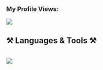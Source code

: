 ### My Profile Views:
![](https://komarev.com/ghpvc/?username=Zer0PointZero)

<h2 align="left">⚒️ Languages & Tools ⚒️</h2>
<br/>
<div align="left">
    <img src="https://skillicons.dev/icons?i=html,css,python,go,vscode,github,discord,ruby,kotlin,linux,js,nodejs,java,typescript,lua" />
</div>

